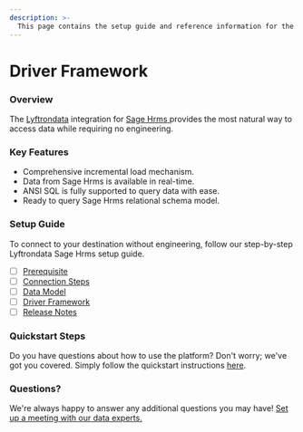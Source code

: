 ```yaml
---
description: >-
  This page contains the setup guide and reference information for the Sage Hrms source connector.
---
```


# Driver Framework

### Overview

The [Lyftrondata](https://www.lyftrondata.com/) integration for [Sage Hrms](https://www.lyftrondata.com/integration/sage-hrms/)[ ](https://www.lyftrondata.com/integration/sage-hrms/)provides the most natural way to access data while requiring no engineering.

### Key Features

* Comprehensive incremental load mechanism.
* Data from Sage Hrms is available in real-time.&#x20;
* ANSI SQL is fully supported to query data with ease.
* Ready to query Sage Hrms relational schema model.

### Setup Guide

To connect to your destination without engineering, follow our step-by-step Lyftrondata Sage Hrms setup guide.

* [ ] [Prerequisite](../../human-resource-analytics/sage-hrms/prerequisite.md)
* [ ] [Connection Steps](../../human-resource-analytics/sage-hrms/connection-steps.md)
* [ ] [Data Model](../../human-resource-analytics/sage-hrms/data-model/)
* [ ] [Driver Framework](../../human-resource-analytics/sage-hrms/driver-framework/)
* [ ] [Release Notes](../../human-resource-analytics/sage-hrms/release-notes.md)

### Quickstart Steps

Do you have questions about how to use the platform? Don't worry; we've got you covered. Simply follow the quickstart instructions [here](../../../quickstart-steps.md).

### Questions? <a href="#questions" id="questions"></a>

We're always happy to answer any additional questions you may have! [Set up a meeting with our data experts.](https://www.lyftrondata.com/book-a-meeting/)


